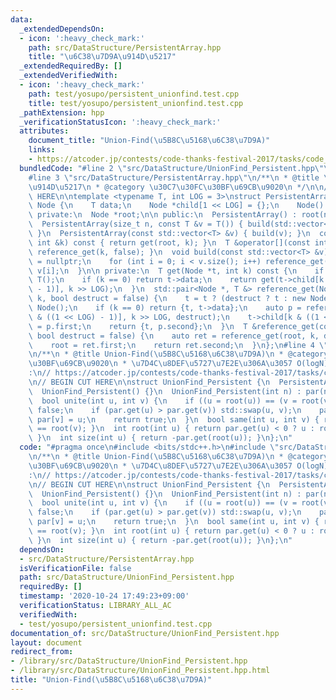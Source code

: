 ```yaml
---
data:
  _extendedDependsOn:
  - icon: ':heavy_check_mark:'
    path: src/DataStructure/PersistentArray.hpp
    title: "\u6C38\u7D9A\u914D\u5217"
  _extendedRequiredBy: []
  _extendedVerifiedWith:
  - icon: ':heavy_check_mark:'
    path: test/yosupo/persistent_unionfind.test.cpp
    title: test/yosupo/persistent_unionfind.test.cpp
  _pathExtension: hpp
  _verificationStatusIcon: ':heavy_check_mark:'
  attributes:
    document_title: "Union-Find(\u5B8C\u5168\u6C38\u7D9A)"
    links:
    - https://atcoder.jp/contests/code-thanks-festival-2017/tasks/code_thanks_festival_2017_h
  bundledCode: "#line 2 \"src/DataStructure/UnionFind_Persistent.hpp\"\n#include <bits/stdc++.h>\n\
    #line 3 \"src/DataStructure/PersistentArray.hpp\"\n/**\n * @title \u6C38\u7D9A\
    \u914D\u5217\n * @category \u30C7\u30FC\u30BF\u69CB\u9020\n */\n\n// BEGIN CUT\
    \ HERE\n\ntemplate <typename T, int LOG = 3>\nstruct PersistentArray {\n  struct\
    \ Node {\n    T data;\n    Node *child[1 << LOG] = {};\n    Node() {}\n  };\n\n\
    \ private:\n  Node *root;\n\n public:\n  PersistentArray() : root(nullptr) {}\n\
    \  PersistentArray(size_t n, const T &v = T()) { build(std::vector<T>(n, v));\
    \ }\n  PersistentArray(const std::vector<T> &v) { build(v); }\n  const T get(const\
    \ int &k) const { return get(root, k); }\n  T &operator[](const int &k) { return\
    \ reference_get(k, false); }\n  void build(const std::vector<T> &v) {\n    root\
    \ = nullptr;\n    for (int i = 0; i < v.size(); i++) reference_get(i, true) =\
    \ v[i];\n  }\n\n private:\n  T get(Node *t, int k) const {\n    if (!t) return\
    \ T();\n    if (k == 0) return t->data;\n    return get(t->child[k & ((1 << LOG)\
    \ - 1)], k >> LOG);\n  }\n  std::pair<Node *, T &> reference_get(Node *t, int\
    \ k, bool destruct = false) {\n    t = t ? (destruct ? t : new Node(*t)) : new\
    \ Node();\n    if (k == 0) return {t, t->data};\n    auto p = reference_get(t->child[k\
    \ & ((1 << LOG) - 1)], k >> LOG, destruct);\n    t->child[k & ((1 << LOG) - 1)]\
    \ = p.first;\n    return {t, p.second};\n  }\n  T &reference_get(const int &k,\
    \ bool destruct = false) {\n    auto ret = reference_get(root, k, destruct);\n\
    \    root = ret.first;\n    return ret.second;\n  }\n};\n#line 4 \"src/DataStructure/UnionFind_Persistent.hpp\"\
    \n/**\n * @title Union-Find(\u5B8C\u5168\u6C38\u7D9A)\n * @category \u30C7\u30FC\
    \u30BF\u69CB\u9020\n * \u7D4C\u8DEF\u5727\u7E2E\u306A\u3057 O(logN)\n */\n// verify\u7528\
    :\n// https://atcoder.jp/contests/code-thanks-festival-2017/tasks/code_thanks_festival_2017_h\n\
    \n// BEGIN CUT HERE\n\nstruct UnionFind_Persistent {\n  PersistentArray<int> par;\n\
    \  UnionFind_Persistent() {}\n  UnionFind_Persistent(int n) : par(n, -1) {}\n\
    \  bool unite(int u, int v) {\n    if ((u = root(u)) == (v = root(v))) return\
    \ false;\n    if (par.get(u) > par.get(v)) std::swap(u, v);\n    par[u] += par.get(v),\
    \ par[v] = u;\n    return true;\n  }\n  bool same(int u, int v) { return root(u)\
    \ == root(v); }\n  int root(int u) { return par.get(u) < 0 ? u : root(par.get(u));\
    \ }\n  int size(int u) { return -par.get(root(u)); }\n};\n"
  code: "#pragma once\n#include <bits/stdc++.h>\n#include \"src/DataStructure/PersistentArray.hpp\"\
    \n/**\n * @title Union-Find(\u5B8C\u5168\u6C38\u7D9A)\n * @category \u30C7\u30FC\
    \u30BF\u69CB\u9020\n * \u7D4C\u8DEF\u5727\u7E2E\u306A\u3057 O(logN)\n */\n// verify\u7528\
    :\n// https://atcoder.jp/contests/code-thanks-festival-2017/tasks/code_thanks_festival_2017_h\n\
    \n// BEGIN CUT HERE\n\nstruct UnionFind_Persistent {\n  PersistentArray<int> par;\n\
    \  UnionFind_Persistent() {}\n  UnionFind_Persistent(int n) : par(n, -1) {}\n\
    \  bool unite(int u, int v) {\n    if ((u = root(u)) == (v = root(v))) return\
    \ false;\n    if (par.get(u) > par.get(v)) std::swap(u, v);\n    par[u] += par.get(v),\
    \ par[v] = u;\n    return true;\n  }\n  bool same(int u, int v) { return root(u)\
    \ == root(v); }\n  int root(int u) { return par.get(u) < 0 ? u : root(par.get(u));\
    \ }\n  int size(int u) { return -par.get(root(u)); }\n};\n"
  dependsOn:
  - src/DataStructure/PersistentArray.hpp
  isVerificationFile: false
  path: src/DataStructure/UnionFind_Persistent.hpp
  requiredBy: []
  timestamp: '2020-10-24 17:49:23+09:00'
  verificationStatus: LIBRARY_ALL_AC
  verifiedWith:
  - test/yosupo/persistent_unionfind.test.cpp
documentation_of: src/DataStructure/UnionFind_Persistent.hpp
layout: document
redirect_from:
- /library/src/DataStructure/UnionFind_Persistent.hpp
- /library/src/DataStructure/UnionFind_Persistent.hpp.html
title: "Union-Find(\u5B8C\u5168\u6C38\u7D9A)"
---
```

